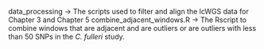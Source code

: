 data_processing -> The scripts used to filter and align the lcWGS data for Chapter 3 and Chapter 5
combine_adjacent_windows.R -> The Rscript to combine windows that are adjacent and are outliers or are outliers with less than 50 SNPs in the _C. fulleri_ study.

